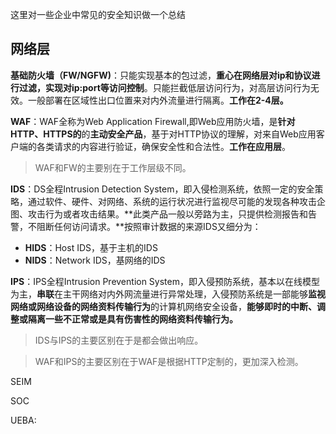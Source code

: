 这里对一些企业中常见的安全知识做一个总结



## 网络层

**基础防火墙（FW/NGFW)**：只能实现基本的包过滤，**重心在网络层对ip和协议进行过滤，实现对ip:port等访问控制**。只能拦截低层访问行为，对高层访问行为无效。一般部署在区域性出口位置来对内外流量进行隔离。**工作在2-4层。**

**WAF**：WAF全称为Web Application Firewall,即Web应用防火墙，是**针对HTTP、HTTPS的**的**主动安全产品**，基于对HTTP协议的理解，对来自Web应用客户端的各类请求的内容进行验证，确保安全性和合法性。**工作在应用层**。

> WAF和FW的主要别在于工作层级不同。



**IDS**：DS全程Intrusion Detection System，即入侵检测系统，依照一定的安全策略，通过软件、硬件、对网络、系统的运行状况进行监视尽可能的发现各种攻击企图、攻击行为或者攻击结果。**此类产品一般以旁路为主，只提供检测报告和告警，不阻断任何访问请求。**按照审计数据的来源IDS又细分为：

- **HIDS**：Host IDS，基于主机的IDS
- **NIDS**：Network IDS，基网络的IDS

**IPS**：IPS全程Intrusion Prevention System，即入侵预防系统，基本以在线模型为主，**串联**在主干网络对内外网流量进行异常处理，入侵预防系统是一部能够**监视网络或网络设备的网络资料传输行为**的计算机网络安全设备，**能够即时的中断、调整或隔离一些不正常或是具有伤害性的网络资料传输行为。**

>IDS与IPS的主要区别在于是都会做出响应。

> WAF和IPS的主要区别在于WAF是根据HTTP定制的，更加深入检测。



SEIM



SOC



UEBA:


